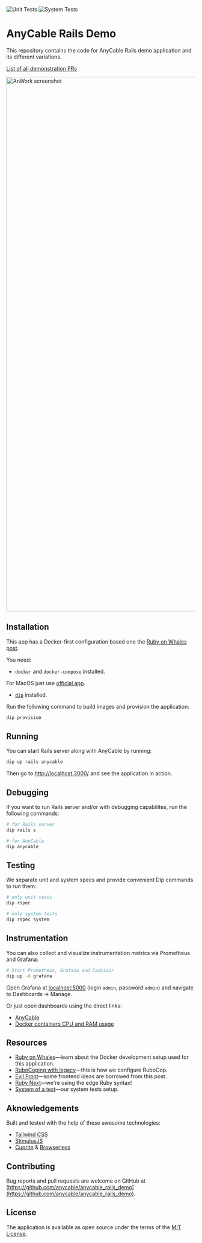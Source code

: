 ![Unit Tests](https://github.com/anycable/anycable_rails_demo/workflows/Unit%20Tests/badge.svg)
![System Tests](https://github.com/anycable/anycable_rails_demo/workflows/System%20Tests/badge.svg)

# AnyCable Rails Demo

This repository contains the code for AnyCable Rails demo application and its different variations.

[List of all demonstration PRs](https://github.com/anycable/anycable_rails_demo/pulls?q=is%3Apr++label%3Ademo+)

<img align="center" width="1416"
     title="AnWork screenshot" src="./public/demo.png">

## Installation

This app has a Docker-first configuration based one the [Ruby on Whales post](https://evilmartians.com/chronicles/ruby-on-whales-docker-for-ruby-rails-development).

You need:

- `docker` and `docker-compose` installed.

For MacOS just use [official app](https://docs.docker.com/engine/installation/mac/).

- [`dip`](https://github.com/bibendi/dip) installed.

Run the following command to build images and provision the application:

```sh
dip provision
```

## Running

You can start Rails server along with AnyCable by running:

```sh
dip up rails anycable
```

Then go to [http://localhost:3000/](http://localhost:3000/) and see the application in action.

## Debugging

If you want to run Rails server and/or with debugging capabilites, run the following commands:

```sh
# for Rails server
dip rails s

# for AnyCable
dip anycable
```

## Testing

We separate unit and system specs and provide convenient Dip commands to run them:

```sh
# only unit tests
dip rspec

# only system tests
dip rspec system
```

## Instrumentation

You can also collect and visualize instrumentation metrics via Prometheus and Grafana:

```sh
# Start Prometheus, Grafana and Cadvisor
dip up -d grafana
```

Open Grafana at [localhost:5000](http://localhost:5000/) (login `admin`, password `admin`) and navigate to Dashboards → Manage.

Or just open dashboards using the direct links:

- [AnyCable](http://localhost:5000/d/anycable-combined/anycable-combined)
- [Docker containers CPU and RAM usage](http://localhost:5000/d/docker-containers/resource-consumption)

## Resources

- [Ruby on Whales](https://evilmartians.com/chronicles/ruby-on-whales-docker-for-ruby-rails-development)—learn about the Docker development setup used for this application.
- [RuboCoping with legacy](https://evilmartians.com/chronicles/rubocoping-with-legacy-bring-your-ruby-code-up-to-standard)—this is how we configure RuboCop.
- [Evil Front](https://evilmartians.com/chronicles/evil-front-part-3)—some frontend ideas are borrowed from this post.
- [Ruby Next](https://evilmartians.com/chronicles/ruby-next-make-all-rubies-quack-alike)—we're using the edge Ruby syntax!
- [System of a test](https://evilmartians.com/chronicles/system-of-a-test-setting-up-end-to-end-rails-testing)—our system tests setup.

## Aknowledgements

Built and tested with the help of these awesome technologies:

- [Tailwind CSS](https://tailwindcss.com)
- [StimulusJS](https://stimulusjs.org)
- [Cuprite](https://github.com/rubycdp/cuprite) & [Browserless](https://www.browserless.io)

## Contributing

Bug reports and pull requests are welcome on GitHub at [https://github.com/anycable/anycable_rails_demo](https://github.com/anycable/anycable_rails_demo).

## License

The application is available as open source under the terms of the [MIT License](http://opensource.org/licenses/MIT).
